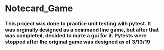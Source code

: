 # Notecard_Game

### This project was done to practice unit testing with pytest. It was orginally designed as a command line game, but after that was completed, decided to make a gui for it. Pytests were stopped after the original game was designed as of 3/13/19
